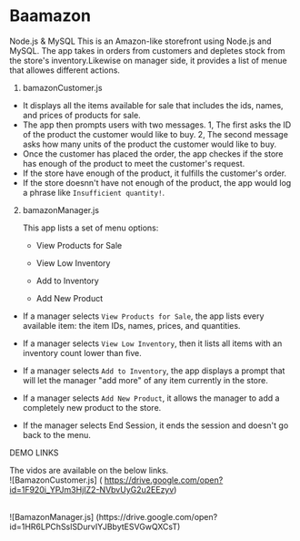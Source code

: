 # Baamazon
Node.js & MySQL
This is an Amazon-like storefront using Node.js and MySQL. The app takes in orders from customers and depletes stock from the store's inventory.Likewise on manager side, it provides a list of menue that allowes different actions.


1. bamazonCustomer.js 

  * It displays all the items available for sale that includes the ids, names, and prices of products for sale.
  * The app then prompts users with two messages.
           1, The first asks the ID of the product the customer would like to buy.
           2, The second message asks how many units of the product the customer would like to buy.
  * Once the customer has placed the order, the app checkes if the store has enough of the product to meet the customer's request.
  * If the store have enough of the product, it fulfills the customer's order.
  * If the store doesnn't have not enough of the product, the app would log a phrase like `Insufficient quantity!`.

2. bamazonManager.js
 
   This app lists a set of menu options:  

     - View Products for Sale
    
     - View Low Inventory
    
     - Add to Inventory
    
     - Add New Product

  * If a manager selects `View Products for Sale`, the app  lists every available item: the item IDs, names, prices, and quantities.

  * If a manager selects `View Low Inventory`, then it lists all items with an inventory count lower than five.

  * If a manager selects `Add to Inventory`, the app displays a prompt that will let the manager "add more" of any item currently in the store.

  * If a manager selects `Add New Product`, it allows the manager to add a completely new product to the store.
  * If the manager selects End Session, it ends the session and doesn't go back to the menu.



  DEMO LINKS 
 
  The vidos are available on the below links.
  <br>
  ![BamazonCustomer.js] ( https://drive.google.com/open?id=1F920i_YPJm3HjIZ2-NVbvUyG2u2EEzyv)
  
  <br>
  ![BamazonManager.js] (https://drive.google.com/open?id=1HR6LPChSslSDurvIYJBbytESVGwQXCsT)


